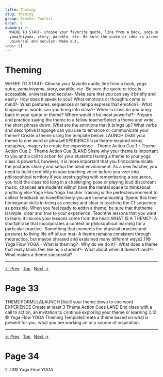 ```yaml
---
title: Theming
slug: theming
group: Teacher Toolkit
order: 9
summary: >-
  WHERE TO START- Choose your favorite quote, line from a book, yoga sutra,
  yama/niyama, story, parable, etc- Be sure the quote or idea is accessible,
  universal and secular- Make sur…
tags: []
---
```

# Theming

WHERE TO START- Choose your favorite quote, line from a book, yoga sutra, yama/niyama, story, parable, etc- Be sure the quote or idea is accessible, universal and secular- Make sure that you can say it briefly and easily- How does it speak to you? What emotions or thoughts come to mind?- What postures, sequences or tempo express that emotion?- What language or words can you bring into class?- When in class do you bring back in your quote or theme? Where would it be most powerful?- Prepare and practice saying the theme to a fellow teacherSelect a theme and write the short phrase down. What are the emotions that it brings up? What verbs and descriptive language can you use to enhance or communicate your theme? Create a theme using the template below: LAUNCH Distill your theme to one word or phraseEXPERIENCE Use theme-inspired verbs, metaphor, imagery to create the experience - Theme Action Cue 1 - Theme Action Cue 2- Theme Action Cue 3LAND Share why your theme is important to you and a call to action for your students Having a theme to your yoga class is powerful, however, it is more important that you firstcommunicate the postures clearly and setup the ideal environment. As a new teacher, you need to build credibility in your teaching voice before you veer into philosophical territory.If you arestruggling with remembering a sequence, you hold the class too long in a challenging pose or playing loud discordant music, chances are students willnot have the mental space to thinkabout anything else.Yoga Flow Yoga Teacher Training is the perfectenvironment to collect feedback on howeffectively you are communicating. Spend this time honingyour skills in being as concise and clear in teaching the C1 sequence as possible. When you feel ready to addin a theme, be sure that thetheme issimple, clear and true to your experience. Teachthe lessons that you want to learn; it insures your lessons come from the heart.WHAT IS A THEME?- A shortphrase that incorporates a context or philosophical learning for a particular practice- Something that connects the physical practice and postures to living life off of our mat- A theme remains consistent through thepractice, but maybe phrased and explained many different ways2.11© Yoga Flow YOGA - What is theming?- Why do we do it?- What does a theme that really lands feel like as a student?- What about when it doesn’t land?- What makes a theme successful?

---
[← Prev](/pages/page-031.md) &nbsp; [Top](/index.md) &nbsp; [Next →](/pages/page-033.md)

# Page 33

THEME FORMULALAUNCH Distill your theme down to one word
EXPERIENCE Create at least 3 Theme Action Cues
LAND End class with a call to action, an invitation to continue exploring your theme or learning
2.12 © Yoga Flow YOGA Theming TemplateCreate a theme based on what is present for you, what you are working on or a source of inspiration.

---
[← Prev](/pages/page-032.md) &nbsp; [Top](/index.md) &nbsp; [Next →](/pages/page-034.md)

# Page 34

2 .13© Yoga Flow YOGA
